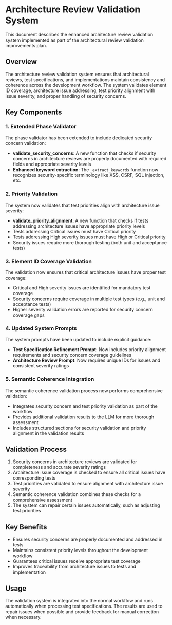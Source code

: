 # Architecture Review Validation System

This document describes the enhanced architecture review validation system implemented as part of the architectural review validation improvements plan.

## Overview

The architecture review validation system ensures that architectural reviews, test specifications, and implementations maintain consistency and coherence across the development workflow. The system validates element ID coverage, architecture issue addressing, test priority alignment with issue severity, and proper handling of security concerns.

## Key Components

### 1. Extended Phase Validator

The phase validator has been extended to include dedicated security concern validation:

- **validate_security_concerns**: A new function that checks if security concerns in architecture reviews are properly documented with required fields and appropriate severity levels
- **Enhanced keyword extraction**: The `_extract_keywords` function now recognizes security-specific terminology like XSS, CSRF, SQL injection, etc.

### 2. Priority Validation

The system now validates that test priorities align with architecture issue severity:

- **validate_priority_alignment**: A new function that checks if tests addressing architecture issues have appropriate priority levels
- Tests addressing Critical issues must have Critical priority
- Tests addressing High severity issues must have High or Critical priority
- Security issues require more thorough testing (both unit and acceptance tests)

### 3. Element ID Coverage Validation

The validation now ensures that critical architecture issues have proper test coverage:

- Critical and High severity issues are identified for mandatory test coverage
- Security concerns require coverage in multiple test types (e.g., unit and acceptance tests)
- Higher severity validation errors are reported for security concern coverage gaps

### 4. Updated System Prompts

The system prompts have been updated to include explicit guidance:

- **Test Specification Refinement Prompt**: Now includes priority alignment requirements and security concern coverage guidelines
- **Architecture Review Prompt**: Now requires unique IDs for issues and consistent severity ratings

### 5. Semantic Coherence Integration

The semantic coherence validation process now performs comprehensive validation:

- Integrates security concern and test priority validation as part of the workflow
- Provides additional validation results to the LLM for more thorough assessment
- Includes structured sections for security validation and priority alignment in the validation results

## Validation Process

1. Security concerns in architecture reviews are validated for completeness and accurate severity ratings
2. Architecture issue coverage is checked to ensure all critical issues have corresponding tests
3. Test priorities are validated to ensure alignment with architecture issue severity
4. Semantic coherence validation combines these checks for a comprehensive assessment
5. The system can repair certain issues automatically, such as adjusting test priorities

## Key Benefits

- Ensures security concerns are properly documented and addressed in tests
- Maintains consistent priority levels throughout the development workflow
- Guarantees critical issues receive appropriate test coverage
- Improves traceability from architecture issues to tests and implementation

## Usage

The validation system is integrated into the normal workflow and runs automatically when processing test specifications. The results are used to repair issues when possible and provide feedback for manual correction when necessary.
